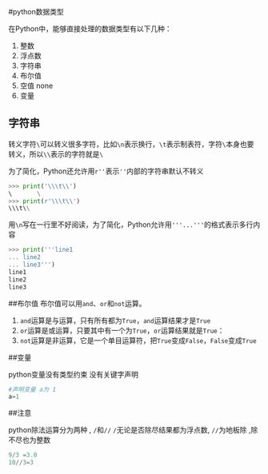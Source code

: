 #python数据类型

在Python中，能够直接处理的数据类型有以下几种：

1. 整数
2. 浮点数
3. 字符串
4. 布尔值
5. 空值 none
6. 变量


## 字符串

转义字符`\`可以转义很多字符，比如`\n`表示换行，`\t`表示制表符，字符`\`本身也要转义，所以`\\`表示的字符就是`\`

为了简化，Python还允许用`r''`表示`''`内部的字符串默认不转义
```py
>>> print('\\\t\\')
\       \
>>> print(r'\\\t\\')
\\\t\\
```
用`\n`写在一行里不好阅读，为了简化，Python允许用`'''...'''`的格式表示多行内容
```py
>>> print('''line1
... line2
... line3''')
line1
line2
line3
```


##布尔值
布尔值可以用`and`、`or`和`not`运算。

1. `and`运算是与运算，只有所有都为`True`，`and`运算结果才是`True`
2. `or`运算是或运算，只要其中有一个为`True`，`or`运算结果就是`True`：
3. `not`运算是非运算，它是一个单目运算符，把`True`变成`False`，`False`变成`True`

##变量 

python变量没有类型约束 没有关键字声明
```py
#声明变量 a为 1
a=1  
```

##注意

python除法运算分为两种 , `/`和`//`
`/`无论是否除尽结果都为浮点数,  `//`为地板除 ,除不尽也为整数
```py
9/3 =3.0
10//3=3 
```
